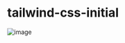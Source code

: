 # tailwind-css-initial

![image](https://github.com/shailendrayadav7/tailwind-css-initial/assets/110005475/ab66fd91-833f-4530-85f3-73949e5e1b27)
